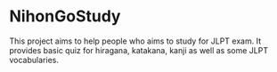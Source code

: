 # NihonGoStudy
This project aims to help people who aims to study for JLPT exam. It provides basic quiz for hiragana, katakana, kanji as well as some JLPT vocabularies.
